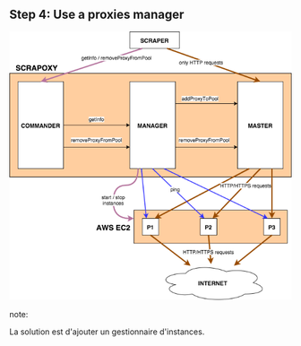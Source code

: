 ## Step 4: Use a proxies manager

<img src="slides/02_bypass/04_proxies_manager/scrapoxy.png" />


note:

La solution est d'ajouter un gestionnaire d'instances.

